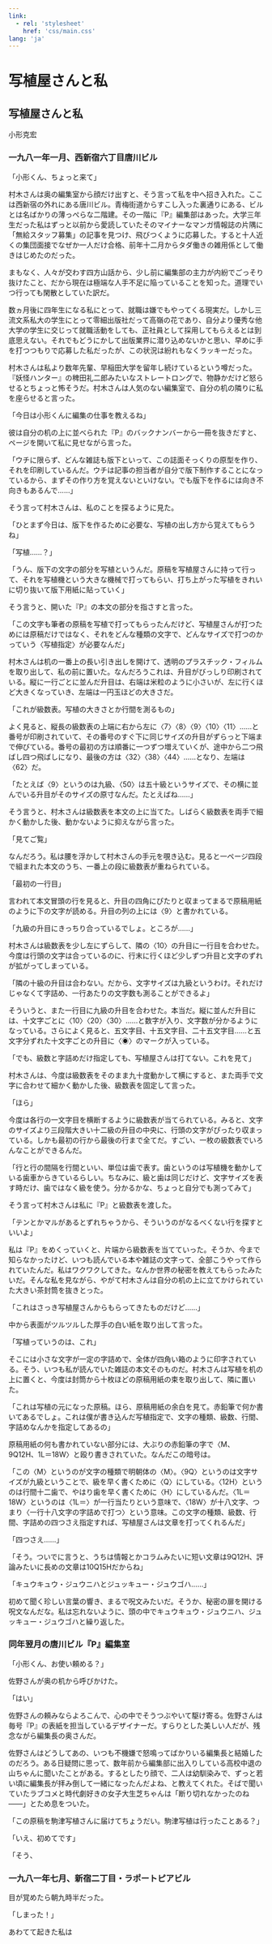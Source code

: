 ```yaml
---
link:
  - rel: 'stylesheet'
    href: 'css/main.css'
lang: 'ja'
---
```


# 写植屋さんと私

## 写植屋さんと私

<div class="author">

小形克宏

</div>

### 一九八一年一月、西新宿六丁目唐川ビル

「小形くん、ちょっと来て」

村木さんは奥の編集室から顔だけ出すと、そう言って私を中へ招き入れた。ここは西新宿の外れにある唐川ビル。青梅街道からすこし入った裏通りにある、ビルとは名ばかりの薄っぺらな二階建。その一階に『<span style="text-combine-upright: all">P</span>』編集部はあった。大学三年生だった私はずっと以前から愛読していたそのマイナーなマンガ情報誌の片隅に「無給スタッフ募集」の記事を見つけ、飛びつくように応募した。すると十人近くの集団面接でなぜか一人だけ合格、前年十二月からタダ働きの雑用係として働きはじめたのだった。

まもなく、人々が交わす四方山話から、少し前に編集部の主力が内紛でごっそり抜けたこと、だから現在は極端な人手不足に陥っていることを知った。道理でいつ行っても閑散としていた訳だ。

数ヵ月後に四年生になる私にとって、就職は嫌でもやってくる現実だ。しかし三流文系私大の学生にとって零細出版社だって高嶺の花であり、自分より優秀な他大学の学生に交じって就職活動をしても、正社員として採用してもらえるとは到底思えない。それでもどうにかして出版業界に潜り込めないかと思い、早めに手を打つつもりで応募した私だったが、この状況は紛れもなくラッキーだった。

村木さんは私より数年先輩、早稲田大学を留年し続けているという噂だった。『妖怪ハンター』の稗田礼二郎みたいなストレートロングで、物静かだけど怒らせるとちょっと怖そうだ。村木さんは人気のない編集室で、自分の机の隣りに私を座らせると言った。

「今日は小形くんに編集の仕事を教えるね」

彼は自分の机の上に並べられた『<span style="text-combine-upright: all">P</span>』のバックナンバーから一冊を抜きだすと、ページを開いて私に見せながら言った。

「ウチに限らず、どんな雑誌も版下といって、この誌面そっくりの原型を作り、それを印刷しているんだ。ウチは記事の担当者が自分で版下制作することになっているから、まずその作り方を覚えないといけない。でも版下を作るには向き不向きもあるんで……」

そう言って村木さんは、私のことを探るように見た。

「ひとまず今日は、版下を作るために必要な、写植の出し方から覚えてもらうね」

「写植……？」

「うん、版下の文字の部分を写植というんだ。原稿を写植屋さんに持って行って、それを写植機という大きな機械で打ってもらい、打ち上がった写植をきれいに切り抜いて版下用紙に貼っていく」

そう言うと、開いた『<span style="text-combine-upright: all">P</span>』の本文の部分を指さすと言った。

「この文字も筆者の原稿を写植で打ってもらったんだけど、写植屋さんが打つためには原稿だけではなく、それをどんな種類の文字で、どんなサイズで打つのかっていう〈写植指定〉が必要なんだ」

村木さんは机の一番上の長い引き出しを開けて、透明のプラスチック・フィルムを取り出して、私の前に置いた。なんだろうこれは、升目がびっしり印刷されている。縦に一行ごとに並んだ升目は、右端は米粒のように小さいが、左に行くほど大きくなっていき、左端は一円玉ほどの大きさだ。

「これが級数表。写植の大きさとか行間を測るもの」

よく見ると、縦長の級数表の上端に右から左に〈<span style="text-combine-upright: all">7</span>〉〈<span style="text-combine-upright: all">8</span>〉〈<span style="text-combine-upright: all">9</span>〉〈<span style="text-combine-upright: all">10</span>〉〈</span><span style="text-combine-upright: all">11</span>〉……と番号が印刷されていて、その番号のすぐ下に同じサイズの升目がずらっと下端まで伸びている。番号の最初の方は順番に一つずつ増えていくが、途中から二つ飛ばし四つ飛ばしになり、最後の方は〈<span style="text-combine-upright: all">32</span>〉〈<span style="text-combine-upright: all">38</span>〉〈<span style="text-combine-upright: all">44</span>〉……となり、左端は〈<span style="text-combine-upright: all">62</span>〉だ。

「たとえば〈<span style="text-combine-upright: all">9</span>〉というのは九級、〈<span style="text-combine-upright: all">50</span>〉は五十級というサイズで、その横に並んでいる升目がそのサイズの原寸なんだ。たとえばね……」

そう言うと、村木さんは級数表を本文の上に当てた。しばらく級数表を両手で細かく動かした後、動かないように抑えながら言った。

「見てご覧」

なんだろう。私は腰を浮かして村木さんの手元を覗き込む。見ると一ページ四段で組まれた本文のうち、一番上の段に級数表が重ねられている。

「最初の一行目」

言われて本文冒頭の行を見ると、升目の四角にぴたりと収まってまるで原稿用紙のように下の文字が読める。升目の列の上には〈<span style="text-combine-upright: all">9</span>〉と書かれている。

「九級の升目にきっちり合っているでしょ。ところが……」

村木さんは級数表を少し左にずらして、隣の〈<span style="text-combine-upright: all">10</span>〉の升目に一行目を合わせた。今度は行頭の文字は合っているのに、行末に行くほど少しずつ升目と文字のずれが拡がってしまっている。

「隣の十級の升目は合わない。だから、文字サイズは九級というわけ。それだけじゃなくて字詰め、一行あたりの文字数も測ることができるよ」

そういうと、また一行目に九級の升目を合わせた。本当だ。縦に並んだ升目には、十文字ごとに〈<span style="text-combine-upright: all">10</span>〉〈<span style="text-combine-upright: all">20</span>〉〈<span style="text-combine-upright: all">30</span>〉……と数字が入り、文字数が分かるようになっている。さらによく見ると、五文字目、十五文字目、二十五文字目……と五文字分ずれた十文字ごとの升目に〈◉〉のマークが入っている。

「でも、級数と字詰めだけ指定しても、写植屋さんは打てない。これを見て」

村木さんは、今度は級数表をそのまま九十度動かして横にすると、また両手で文字に合わせて細かく動かした後、級数表を固定して言った。

「ほら」

今度は各行の一文字目を横断するように級数表が当てられている。みると、文字のサイズより三段階大きい十二級の升目の中央に、行頭の文字がぴったり収まっている。しかも最初の行から最後の行まで全てだ。すごい、一枚の級数表でいろんなことができるんだ。

「行と行の間隔を行間といい、単位は歯で表す。歯というのは写植機を動かしている歯車からきているらしい。ちなみに、級と歯は同じだけど、文字サイズを表す時だけ、歯ではなく級を使う。分かるかな、ちょっと自分でも測ってみて」

そう言って村木さんは私に『<span style="text-combine-upright: all">P</span>』と級数表を渡した。

「テンとかマルがあるとずれちゃうから、そういうのがなるべくない行を探すといいよ」

私は『<span style="text-combine-upright: all">P</span>』をめくっていくと、片端から級数表を当てていった。そうか、今まで知らなかったけど、いつも読んでいる本や雑誌の文字って、全部こうやって作られていたんだ。私はワクワクしてきた。なんか世界の秘密を教えてもらったみたいだ。そんな私を見ながら、やがて村木さんは自分の机の上に立てかけられていた大きい茶封筒を抜きとった。

「これはさっき写植屋さんからもらってきたものだけど……」

中から表面がツルツルした厚手の白い紙を取り出して言った。

「写植っていうのは、これ」

そこには小さな文字が一定の字詰めで、全体が四角い箱のように印字されている。そう、いつも私が読んでいた雑誌の本文そのものだ。村木さんは写植を机の上に置くと、今度は封筒から十枚ほどの原稿用紙の束を取り出して、隣に置いた。

「これは写植の元になった原稿。ほら、原稿用紙の余白を見て。赤鉛筆で何か書いてあるでしょ。これは僕が書き込んだ写植指定で、文字の種類、級数、行間、字詰めなんかを指定してあるの」

原稿用紙の何も書かれていない部分には、大ぶりの赤鉛筆の字で〈<span style="text-combine-upright: all">M</span>、<span style="text-combine-upright: all">9</span><span style="text-combine-upright: all">Q</span><span style="text-combine-upright: all">12</span><span style="text-combine-upright: all">H</span>、<span style="text-combine-upright: all">1</span><span style="text-combine-upright: all">L</span>＝<span style="text-combine-upright: all">18</span><span style="text-combine-upright: all">W</span>〉と殴り書きされていた。なんだこの暗号は。

「この〈<span style="text-combine-upright: all">M</span>〉というのが文字の種類で明朝体の〈<span style="text-combine-upright: all">M</span>〉。〈<span style="text-combine-upright: all">9</span><span style="text-combine-upright: all">Q</span>〉というのは文字サイズが九級ということで、級を早く書くために〈</span><span style="text-combine-upright: all">Q</span>〉にしている。〈<span style="text-combine-upright: all">12</span><span style="text-combine-upright: all">H</span>〉というのは行間十二歯で、やはり歯を早く書くために〈</span><span style="text-combine-upright: all">H</span>〉にしているんだ。〈<span style="text-combine-upright: all">1</span><span style="text-combine-upright: all">L</span>＝<span style="text-combine-upright: all">18</span><span style="text-combine-upright: all">W</span>〉というのは〈<span style="text-combine-upright: all">1</span><span style="text-combine-upright: all">L</span>＝〉が一行当たりという意味で、〈<span style="text-combine-upright: all">18</span><span style="text-combine-upright: all">W</span>〉が十八文字、つまり〈一行十八文字の字詰めで打つ〉という意味。この文字の種類、級数、行間、字詰めの四つさえ指定すれば、写植屋さんは文章を打ってくれるんだ」

「四つさえ……」

「そう。ついでに言うと、うちは情報とかコラムみたいに短い文章は<span style="text-combine-upright: all">9</span><span style="text-combine-upright: all">Q</span><span style="text-combine-upright: all">12</span><span style="text-combine-upright: all">H</span>、評論みたいに長めの文章は<span style="text-combine-upright: all">10</span><span style="text-combine-upright: all">Q</span><span style="text-combine-upright: all">15</span><span style="text-combine-upright: all">H</span>だからね」

「キュウキュウ・ジュウニハとジュッキュー・ジュウゴハ……」

初めて聞く珍しい言葉の響き、まるで呪文みたいだ。そうか、秘密の扉を開ける呪文なんだな。私は忘れないように、頭の中でキュウキュウ・ジュウニハ、ジュッキュー・ジュウゴハと繰り返した。

### 同年翌月の唐川ビル『<span style="text-combine-upright: all">P</span>』編集室

「小形くん、お使い頼める？」

佐野さんが奥の机から呼びかけた。

「はい」

佐野さんの頼みならよろこんで、心の中でそうつぶやいて駆け寄る。佐野さんは毎号『<span style="text-combine-upright: all">P</span>』の表紙を担当しているデザイナーだ。すらりとした美しい人だが、残念ながら編集長の奥さんだ。

佐野さんはどうしてあの、いつも不機嫌で怒鳴ってばかりいる編集長と結婚したのだろう。ある日疑問に思って、数年前から編集部に出入りしている高校中退の山ちゃんに聞いたことがある。するとしたり顔で、二人は幼馴染みで、ずっと若い頃に編集長が拝み倒して一緒になったんだよね、と教えてくれた。そばで聞いていたラブコメと時代劇好きの女子大生芝ちゃんは「断り切れなかったのね——」とため息をついた。

「この原稿を駒津写植さんに届けてちょうだい。駒津写植は行ったことある？」

「いえ、初めてです」

「そう、

### 一九八一年七月、新宿二丁目・ラポートピアビル

目が覚めたら朝九時半だった。

「しまった！」

あわてて起きた私は

